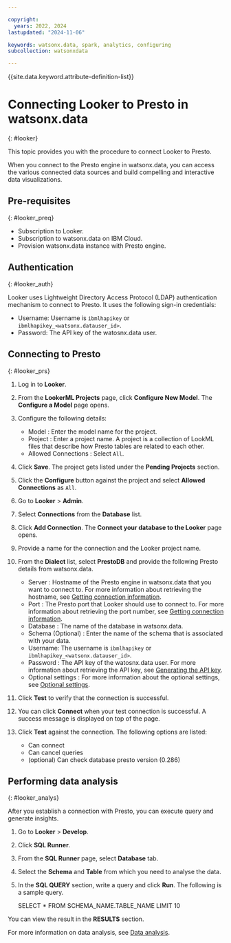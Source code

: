 ```yaml
---

copyright:
  years: 2022, 2024
lastupdated: "2024-11-06"

keywords: watsonx.data, spark, analytics, configuring
subcollection: watsonxdata

---
```


{{site.data.keyword.attribute-definition-list}}

# Connecting Looker to Presto in watsonx.data
{: #looker}

This topic provides you with the procedure to connect Looker to Presto.

When you connect to the Presto engine in watsonx.data, you can access the various connected data sources and build compelling and interactive data visualizations.


## Pre-requisites
{: #looker_preq}


* Subscription to Looker.
* Subscription to watsonx.data on IBM Cloud.
* Provision watsonx.data instance with Presto engine.


## Authentication
{: #looker_auth}

Looker uses Lightweight Directory Access Protocol (LDAP) authentication mechanism to connect to Presto. It uses the following sign-in credentials:
* Username: Username is `ibmlhapikey` or `ibmlhapikey_<watsonx.datauser_id>`.
* Password: The API key of the watosnx.data user.

## Connecting to Presto
{: #looker_prs}

1. Log in to **Looker**.
2. From the **LookerML Projects** page, click **Configure New Model**. The **Configure a Model** page opens.
3. Configure the following details:

    * Model : Enter the model name for the project.
    * Project : Enter a project name. A project is a collection of LookML files that describe how Presto tables are related to each other.
    * Allowed Connections : Select `All`.

4.	Click **Save**. The project gets listed under the **Pending Projects** section.
5.	Click the **Configure** button against the project and select **Allowed Connections** as `All`.
6.	Go to **Looker** > **Admin**.
7.	Select **Connections** from the **Database** list.
8.	Click **Add Connection**. The **Connect your database to the Looker** page opens.
9.	Provide a name for the connection and the Looker project name.
10.	From the **Dialect** list, select **PrestoDB** and provide the following Presto details from watsonx.data.

    * Server : Hostname of the Presto engine in watsonx.data that you want to connect to. For more information about retrieving the hostname, see [Getting connection information]({{site.data.keyword.ref-get_connection-link}}).
    * Port : The Presto port that Looker should use to connect to. For more information about retrieving the port number, see [Getting connection information]({{site.data.keyword.ref-get_connection-link}}).
    * Database : The name of the database in watsonx.data.
    * Schema (Optional) : Enter the name of the schema that is associated with your data.
    * Username: The username is `ibmlhapikey` or `ibmlhapikey_<watsonx.datauser_id>`.
    * Password : The API key of the watosnx.data user. For more information about retrieving the API key, see [Generating the API key]({{site.data.keyword.ref-con-presto-serv-link}}).
    * Optional settings : For more information about the optional settings, see [Optional settings](https://cloud.google.com/looker/docs/connecting-to-your-db#optional_settings).


11.	Click **Test** to verify that the connection is successful.
12.	You can click **Connect** when your test connection is successful. A success message is displayed on top of the page.
13.	Click **Test** against the connection. The following options are listed:

    * Can connect
    * Can cancel queries
    * (optional) Can check database presto version (0.286)



## Performing data analysis
{: #looker_analys}

After you establish a connection with Presto, you can execute query and generate insights.

1.	Go to **Looker** > **Develop**.
2.	Click **SQL Runner**.
3.	From the **SQL Runner** page, select **Database** tab.
4.	Select the **Schema** and **Table** from which you need to analyse the data.
5.	In the **SQL QUERY** section, write a query and click **Run**. The following is a sample query.

    SELECT * FROM SCHEMA_NAME.TABLE_NAME LIMIT 10

You can view the result in the **RESULTS** section.

For more information on data analysis, see [Data analysis](https://cloud.google.com/looker/docs/connecting-to-your-db).
